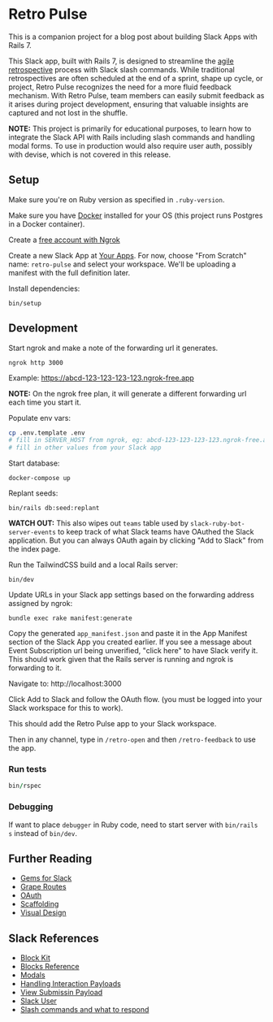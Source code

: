 # Retro Pulse

This is a companion project for a blog post about building Slack Apps with Rails 7.

This Slack app, built with Rails 7, is designed to streamline the [agile retrospective](https://www.scrum.org/resources/what-is-a-sprint-retrospective) process with Slack slash commands. While traditional retrospectives are often scheduled at the end of a sprint, shape up cycle, or project, Retro Pulse recognizes the need for a more fluid feedback mechanism. With Retro Pulse, team members can easily submit feedback as it arises during project development, ensuring that valuable insights are captured and not lost in the shuffle.

**NOTE:** This project is primarily for educational purposes, to learn how to integrate the Slack API with Rails including slash commands and handling modal forms. To use in production would also require user auth, possibly with devise, which is not covered in this release.

## Setup

Make sure you're on Ruby version as specified in `.ruby-version`.

Make sure you have [Docker](https://docs.docker.com/engine/install/) installed for your OS (this project runs Postgres in a Docker container).

Create a [free account with Ngrok](https://ngrok.com/)

Create a new Slack App at [Your Apps](https://api.slack.com/apps). For now, choose "From Scratch" name: `retro-pulse` and select your workspace. We'll be uploading a manifest with the full definition later.

Install dependencies:

```
bin/setup
```

## Development

Start ngrok and make a note of the forwarding url it generates.

```
ngrok http 3000
```

Example: https://abcd-123-123-123-123.ngrok-free.app

**NOTE:** On the ngrok free plan, it will generate a different forwarding url each time you start it.

Populate env vars:
```bash
cp .env.template .env
# fill in SERVER_HOST from ngrok, eg: abcd-123-123-123-123.ngrok-free.app
# fill in other values from your Slack app
```

Start database:

```
docker-compose up
```

Replant seeds:
```
bin/rails db:seed:replant
```
**WATCH OUT:** This also wipes out `teams` table used by `slack-ruby-bot-server-events` to keep track of what Slack teams have OAuthed the Slack application. But you can always OAuth again by clicking "Add to Slack" from the index page.

Run the TailwindCSS build and a local Rails server:

```
bin/dev
```

Update URLs in your Slack app settings based on the forwarding address assigned by ngrok:

```
bundle exec rake manifest:generate
```

Copy the generated `app_manifest.json` and paste it in the App Manifest section of the Slack App you created earlier. If you see a message about Event Subscription url being unverified, "click here" to have Slack verify it. This should work given that the Rails server is running and ngrok is forwarding to it.

Navigate to: http://localhost:3000

Click Add to Slack and follow the OAuth flow. (you must be logged into your Slack workspace for this to work).

This should add the Retro Pulse app to your Slack workspace.

Then in any channel, type in `/retro-open` and then `/retro-feedback` to use the app.

### Run tests

```ruby
bin/rspec
```

### Debugging

If want to place `debugger` in Ruby code, need to start server with `bin/rails s` instead of `bin/dev`.

## Further Reading

- [Gems for Slack](docs/gems_for_slack.md)
- [Grape Routes](docs/grape_routes.md)
- [OAuth](docs/oauth.md)
- [Scaffolding](docs/scaffolding.md)
- [Visual Design](docs/visual_design.md)

## Slack References

- [Block Kit](https://api.slack.com/block-kit/building)
- [Blocks Reference](https://api.slack.com/reference/block-kit/blocks)
- [Modals](https://api.slack.com/surfaces/modals)
- [Handling Interaction Payloads](https://api.slack.com/interactivity/handling#payloads)
- [View Submissin Payload](https://api.slack.com/reference/interaction-payloads/views#view_submission)
- [Slack User](https://api.slack.com/types/user)
- [Slash commands and what to respond](https://api.slack.com/interactivity/slash-commands)
